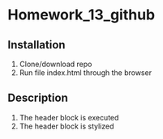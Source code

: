 # Homework_13_github

## Installation
1. Clone/download repo
2. Run file index.html through the browser

## __Description__
1. The header block is executed
2. The header block is stylized

